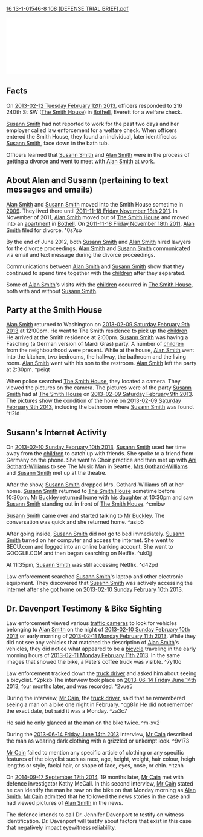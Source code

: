 [16 13-1-01546-8 108 (DEFENSE TRIAL BRIEF).pdf](../../../../assets/attachments/16%2013-1-01546-8%20108%20(DEFENSE%20TRIAL%20BRIEF).pdf)

![16 13-1-01546-8 108 (DEFENSE TRIAL BRIEF).pdf](../../../../assets/attachments/16%2013-1-01546-8%20108%20(DEFENSE%20TRIAL%20BRIEF).pdf)

## Facts

On [2013-02-12 Tuesday February 12th 2013](../../10-19%20Case%20Dates/12%20Crime%20Dates/2013-02-12%20Tuesday%20February%2012th%202013.md), officers responded to 216 240th St SW ([The Smith House](../../50-59%20Investigation/52%20Key%20Locations/02%20The%20Smith%20House.md)) in [Bothell](../../50-59%20Investigation/52%20Key%20Locations/04%20Bothell.md), Everett for a welfare check.

[Susann Smith](../../70-79%20People/71%20Victim(s)/01%20Susann%20Smith.md) had not reported to work for the past two days and her employer called law enforcement for a welfare check. When officers entered the Smith House, they found an individual, later identified as [Susann Smith](../../70-79%20People/71%20Victim(s)/01%20Susann%20Smith.md), face down in the bath tub.

Officers learned that [Susann Smith](../../70-79%20People/71%20Victim(s)/01%20Susann%20Smith.md) and [Alan Smith](../../70-79%20People/72%20Suspects%20and%20People%20of%20Interest/01%20Alan%20Smith.md) were in the process of getting a divorce and went to meet with [Alan Smith](../../70-79%20People/72%20Suspects%20and%20People%20of%20Interest/01%20Alan%20Smith.md) at work.

## About Alan and Susann (pertaining to text messages and emails)

[Alan Smith](../../70-79%20People/72%20Suspects%20and%20People%20of%20Interest/01%20Alan%20Smith.md) and [Susann Smith](../../70-79%20People/71%20Victim(s)/01%20Susann%20Smith.md) moved into the Smith House sometime in [2009](../../10-19%20Case%20Dates/11%20Background%20Dates/2009.md). They lived there until [2011-11-18 Friday November 18th 2011](../../10-19%20Case%20Dates/11%20Background%20Dates/2011-11-18%20Friday%20November%2018th%202011.md). In November of 2011, [Alan Smith](../../70-79%20People/72%20Suspects%20and%20People%20of%20Interest/01%20Alan%20Smith.md) moved out of [The Smith House](../../50-59%20Investigation/52%20Key%20Locations/02%20The%20Smith%20House.md) and moved into an [apartment](../../50-59%20Investigation/52%20Key%20Locations/05%20Apartment.md) in [Bothell](../../50-59%20Investigation/52%20Key%20Locations/04%20Bothell.md). On [2011-11-18 Friday November 18th 2011](../../10-19%20Case%20Dates/11%20Background%20Dates/2011-11-18%20Friday%20November%2018th%202011.md), [Alan Smith](../../70-79%20People/72%20Suspects%20and%20People%20of%20Interest/01%20Alan%20Smith.md) filed for divorce. ^0s7so

By the end of June 2012, both [Susann Smith](../../70-79%20People/71%20Victim(s)/01%20Susann%20Smith.md) and [Alan Smith](../../70-79%20People/72%20Suspects%20and%20People%20of%20Interest/01%20Alan%20Smith.md) hired lawyers for the divorce proceedings. [Alan Smith](../../70-79%20People/72%20Suspects%20and%20People%20of%20Interest/01%20Alan%20Smith.md) and [Susann Smith](../../70-79%20People/71%20Victim(s)/01%20Susann%20Smith.md) communicated via email and text message during the divorce proceedings.

Communications between [Alan Smith](../../70-79%20People/72%20Suspects%20and%20People%20of%20Interest/01%20Alan%20Smith.md) and [Susann Smith](../../70-79%20People/71%20Victim(s)/01%20Susann%20Smith.md) show that they continued to spend time together with the [children](../../70-79%20People/73%20Family%20and%20Friends/07%20Children.md) after they separated.

Some of [Alan Smith](../../70-79%20People/72%20Suspects%20and%20People%20of%20Interest/01%20Alan%20Smith.md)'s visits with the [children](../../70-79%20People/73%20Family%20and%20Friends/07%20Children.md) occurred in [The Smith House](../../50-59%20Investigation/52%20Key%20Locations/02%20The%20Smith%20House.md), both with and without [Susann Smith](../../70-79%20People/71%20Victim(s)/01%20Susann%20Smith.md). 

## Party at the Smith House

[Alan Smith](../../70-79%20People/72%20Suspects%20and%20People%20of%20Interest/01%20Alan%20Smith.md) returned to Washington on [2013-02-09 Saturday February 9th 2013](../../10-19%20Case%20Dates/11%20Background%20Dates/2013-02-09%20Saturday%20February%209th%202013.md) at 12:00pm. He went to The Smith residence to pick up the [children](../../70-79%20People/73%20Family%20and%20Friends/07%20Children.md). He arrived at the Smith residence at 2:00pm. [Susann Smith](../../70-79%20People/71%20Victim(s)/01%20Susann%20Smith.md) was having a Fasching (a German version of Mardi Gras) party. A number of [children](../../70-79%20People/73%20Family%20and%20Friends/07%20Children.md) from the neighbourhood were present. While at the house, [Alan Smith](../../70-79%20People/72%20Suspects%20and%20People%20of%20Interest/01%20Alan%20Smith.md) went into the kitchen, two bedrooms, the hallway, the bathroom and the living room. [Alan Smith](../../70-79%20People/72%20Suspects%20and%20People%20of%20Interest/01%20Alan%20Smith.md) went with his son to the restroom. [Alan Smith](../../70-79%20People/72%20Suspects%20and%20People%20of%20Interest/01%20Alan%20Smith.md) left the party at 2:30pm. ^peiqt

When police searched [The Smith House](../../50-59%20Investigation/52%20Key%20Locations/02%20The%20Smith%20House.md), they located a camera. They viewed the pictures on the camera. The pictures were of the party [Susann Smith](../../70-79%20People/71%20Victim(s)/01%20Susann%20Smith.md) had at [The Smith House](../../50-59%20Investigation/52%20Key%20Locations/02%20The%20Smith%20House.md) on [2013-02-09 Saturday February 9th 2013](../../10-19%20Case%20Dates/11%20Background%20Dates/2013-02-09%20Saturday%20February%209th%202013.md). The pictures show the condition of the home on [2013-02-09 Saturday February 9th 2013](../../10-19%20Case%20Dates/11%20Background%20Dates/2013-02-09%20Saturday%20February%209th%202013.md), including the bathroom where [Susann Smith](../../70-79%20People/71%20Victim(s)/01%20Susann%20Smith.md) was found. ^ti2ld

## Susann's Internet Activity

On [2013-02-10 Sunday February 10th 2013](../../10-19%20Case%20Dates/11%20Background%20Dates/2013-02-10%20Sunday%20February%2010th%202013.md), [Susann Smith](../../70-79%20People/71%20Victim(s)/01%20Susann%20Smith.md) used her time away from the [children](../../70-79%20People/73%20Family%20and%20Friends/07%20Children.md) to catch up with friends. She spoke to a friend from Germany on the phone. She went to Choir practice and then met up with [Ani Gothard-Williams](../../70-79%20People/73%20Family%20and%20Friends/05%20Ani%20Gothard-Williams.md) to see The Music Man in Seattle. [Mrs Gothard-Williams](../../70-79%20People/73%20Family%20and%20Friends/05%20Ani%20Gothard-Williams.md) and [Susann Smith](../../70-79%20People/71%20Victim(s)/01%20Susann%20Smith.md) met up at the theatre.

After the show, [Susann Smith](../../70-79%20People/71%20Victim(s)/01%20Susann%20Smith.md) dropped Mrs. Gothard-Williams off at her home. [Susann Smith](../../70-79%20People/71%20Victim(s)/01%20Susann%20Smith.md) returned to [The Smith House](../../50-59%20Investigation/52%20Key%20Locations/02%20The%20Smith%20House.md) sometime before 10:30pm. [Mr Buckley](../../70-79%20People/73%20Family%20and%20Friends/06%20Mr%20Buckley.md) returned home with his daughter at 10:30pm and saw [Susann Smith](../../70-79%20People/71%20Victim(s)/01%20Susann%20Smith.md) standing out in front of [The Smith House](../../50-59%20Investigation/52%20Key%20Locations/02%20The%20Smith%20House.md). ^cmibw

[Susann Smith](../../70-79%20People/71%20Victim(s)/01%20Susann%20Smith.md) came over and started talking to [Mr Buckley](../../70-79%20People/73%20Family%20and%20Friends/06%20Mr%20Buckley.md). The conversation was quick and she returned home. ^asip5

After going inside, [Susann Smith](../../70-79%20People/71%20Victim(s)/01%20Susann%20Smith.md) did not go to bed immediately. [Susann Smith](../../70-79%20People/71%20Victim(s)/01%20Susann%20Smith.md) turned on her computer and access the internet. She went to BECU.com and logged into an online banking account. She went to GOOGLE.COM and then began searching on Netflix. ^uk0jj

At 11:35pm, [Susann Smith](../../70-79%20People/71%20Victim(s)/01%20Susann%20Smith.md) was still accessing Netflix. ^d42pd

Law enforcement searched [Susann Smith](../../70-79%20People/71%20Victim(s)/01%20Susann%20Smith.md)'s laptop and other electronic equipment. They discovered that [Susann Smith](../../70-79%20People/71%20Victim(s)/01%20Susann%20Smith.md) was actively accessing the internet after she got home on [2013-02-10 Sunday February 10th 2013](../../10-19%20Case%20Dates/11%20Background%20Dates/2013-02-10%20Sunday%20February%2010th%202013.md). 

## Dr. Davenport Testimony & Bike Sighting

Law enforcement viewed various [traffic cameras](../../60-69%20Evidence/61%20Digital/01%20CCTV.md) to look for vehicles belonging to [Alan Smith](../../70-79%20People/72%20Suspects%20and%20People%20of%20Interest/01%20Alan%20Smith.md) on the night of [2013-02-10 Sunday February 10th 2013](../../10-19%20Case%20Dates/11%20Background%20Dates/2013-02-10%20Sunday%20February%2010th%202013.md) or early morning of [2013-02-11 Monday February 11th 2013](../../10-19%20Case%20Dates/12%20Crime%20Dates/2013-02-11%20Monday%20February%2011th%202013.md). 
While they did not see any vehicles that matched the description of [Alan Smith](../../70-79%20People/72%20Suspects%20and%20People%20of%20Interest/01%20Alan%20Smith.md)'s vehicles, they did notice what appeared to be a [bicycle](../../60-69%20Evidence/63%20Physical/01%20Bicycle.md) traveling in the early morning hours of [2013-02-11 Monday February 11th 2013](../../10-19%20Case%20Dates/12%20Crime%20Dates/2013-02-11%20Monday%20February%2011th%202013.md). 
In the same images that showed the bike, a Pete's coffee truck was visible. ^7y10o

Law enforcement tracked down the [truck driver](../../70-79%20People/74%20Witnesses/02%20Truck%20Driver.md) and asked him about seeing a bicyclist. ^2pkzb
The interview took place on [2013-06-14 Friday June 14th 2013](../../10-19%20Case%20Dates/13%20Investigation%20Dates/2013-06-14%20Friday%20June%2014th%202013.md), four months later, and was recorded. ^2vue5

During the interview, [Mr Cain](../../70-79%20People/74%20Witnesses/02%20Truck%20Driver.md), the [truck driver](../../70-79%20People/74%20Witnesses/02%20Truck%20Driver.md), said that he remembered seeing a man on a bike one night in February. ^qg81n
He did not remember the exact date, but said it was a Monday. ^za3c7

He said he only glanced at the man on the bike twice. ^m-xv2

During the [2013-06-14 Friday June 14th 2013](../../10-19%20Case%20Dates/13%20Investigation%20Dates/2013-06-14%20Friday%20June%2014th%202013.md) interview, [Mr Cain](../../70-79%20People/74%20Witnesses/02%20Truck%20Driver.md) described the man as wearing dark clothing with a grizzled or unkempt look. ^9v173

[Mr Cain](../../70-79%20People/74%20Witnesses/02%20Truck%20Driver.md) failed to mention any specific article of clothing or any specific features of the bicyclist such as race, age, height, weight, hair colour, heigh lengths or style, facial hair, or shape of face, eyes, nose, or chin. ^ltznh

On [2014-09-17 September 17th 2014](2014-09-17%20September%2017th%202014.md), 19 months later, [Mr Cain](../../70-79%20People/74%20Witnesses/02%20Truck%20Driver.md) met with defence investigator Kathy McCall. In this second interview, [Mr Cain](../../70-79%20People/74%20Witnesses/02%20Truck%20Driver.md) stated he can identify the man he saw on the bike on that Monday morning as [Alan Smith](../../70-79%20People/72%20Suspects%20and%20People%20of%20Interest/01%20Alan%20Smith.md). [Mr Cain](../../70-79%20People/74%20Witnesses/02%20Truck%20Driver.md) admitted that he followed the news stories in the case and had viewed pictures of [Alan Smith](../../70-79%20People/72%20Suspects%20and%20People%20of%20Interest/01%20Alan%20Smith.md) in the news.

The defence intends to call Dr. Jennifer Davenport to testify on witness identification. Dr. Davenport will testify about factors that exist in this case that negatively impact eyewitness reliability.